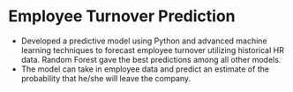 # Employee Turnover Prediction

- Developed a predictive model using Python and advanced machine learning techniques to forecast employee
turnover utilizing historical HR data. Random Forest gave the best predictions among all other models.
- The model can take in employee data and predict an estimate of the probability that he/she will leave the
company.
